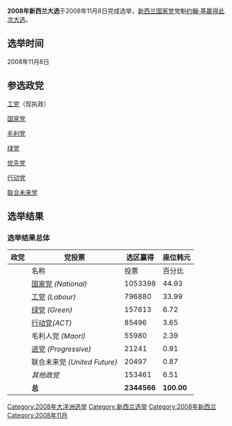 **2008年新西兰大选**于2008年11月8日完成选举，[新西兰国家党](../Page/新西兰国家党.md "wikilink")党魁[约翰·基赢得此次大选](https://zh.wikipedia.org/wiki/约翰·基 "wikilink")。

## 选举时间

2008年11月8日

## 参选政党

[工党](../Page/新西兰工党.md "wikilink")（现执政）

[国家党](../Page/新西兰国家党.md "wikilink")

[毛利党](https://zh.wikipedia.org/wiki/毛利党 "wikilink")

[绿党](https://zh.wikipedia.org/wiki/绿党 "wikilink")

[优先党](https://zh.wikipedia.org/wiki/优先党 "wikilink")

[行动党](https://zh.wikipedia.org/wiki/紐西蘭行動黨 "wikilink")

[联合未来党](https://zh.wikipedia.org/wiki/联合未来党 "wikilink")

## 选举结果

### 选举结果总体

| 政党 | 党投票                                                               | 选区赢得        | 座位韩元       |
| -- | ----------------------------------------------------------------- | ----------- | ---------- |
|    | 名称                                                                | 投票          | 百分比        |
|    | [国家党](../Page/新西兰国家党.md "wikilink") *(National)*                  | 1053398     | 44.93      |
|    | [工党](../Page/新西兰工党.md "wikilink") *(Labour)*                      | 796880      | 33.99      |
|    | [绿党](https://zh.wikipedia.org/wiki/绿党 "wikilink") *(Green)*       | 157613      | 6.72       |
|    | [行动党](https://zh.wikipedia.org/wiki/紐西蘭行動黨 "wikilink")*(ACT)*     | 85496       | 3.65       |
|    | 毛利人党 *(Maori)*                                                    | 55980       | 2.39       |
|    | [进党](https://zh.wikipedia.org/wiki/进党 "wikilink") *(Progressive)* | 21241       | 0.91       |
|    | 联合未来党 *(United Future)*                                           | 20497       | 0.87       |
|    | *其他政党*                                                            | 153461      | 6.51       |
|    | **总**                                                             | **2344566** | **100.00** |

[Category:2008年大洋洲选举](https://zh.wikipedia.org/wiki/Category:2008年大洋洲选举 "wikilink")
[Category:新西兰选举](https://zh.wikipedia.org/wiki/Category:新西兰选举 "wikilink")
[Category:2008年新西兰](https://zh.wikipedia.org/wiki/Category:2008年新西兰 "wikilink")
[Category:2008年11月](https://zh.wikipedia.org/wiki/Category:2008年11月 "wikilink")